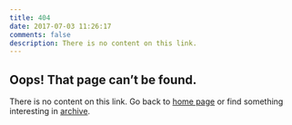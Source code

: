 ```yaml
---
title: 404
date: 2017-07-03 11:26:17
comments: false
description: There is no content on this link.
---
```


## Oops! That page can’t be found.

There is no content on this link. Go back to [home page](/) or find something interesting in [archive](/archives/).
